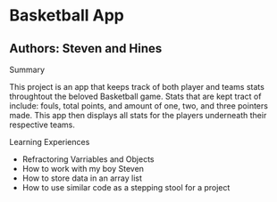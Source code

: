 # Basketball App
## Authors: Steven and Hines
Summary

This project is an app that keeps track of both player and teams stats throughtout the beloved Basketball game.
Stats that are kept tract of include: fouls, total points, and amount of one, two, and three pointers made.
This app then displays all stats for the players underneath their respective teams.


Learning Experiences
* Refractoring Varriables and Objects  
* How to work with my boy Steven
* How to store data in an array list
* How to use similar code as a stepping stool for a project
